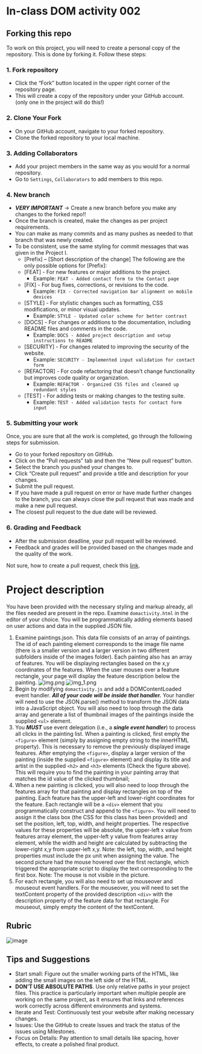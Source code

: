 # In-class DOM activity 002

## Forking this repo
To work on this project, you will need to create a personal copy of the repository. This is done by forking it. Follow these steps:
### 1. Fork repository
   - Click the “Fork” button located in the upper right corner of the repository page.
   - This will create a copy of the repository under your GitHub account. (only one in the project will do this!)
### 2. Clone Your Fork
   - On your GitHub account, navigate to your forked repository.
   - Clone the forked repository to your local machine.
### 3. Adding Collaborators
   - Add your project members in the same way as you would for a normal repository.
   - Go to `Settings`, `Collaborators` to add members to this repo.
### 4. New branch
   - ***VERY IMPORTANT*** -> Create a new branch before you make any changes to the forked repo!!
   - Once the branch is created, make the changes as per project requirements.
   - You can make as many commits and as many pushes as needed to that branch that was newly created.
   - To be consistent, use the same styling for commit messages that was given in the Project I.
     - [Prefix] – [Short description of the change]
       The following are the only possible options for [Prefix]:
     - [FEAT] - For new features or major additions to the project.
       - Example: `FEAT - Added contact form to the Contact page`
     - [FIX] - For bug fixes, corrections, or revisions to the code.
       - Example: `FIX - Corrected navigation bar alignment on mobile devices`
     - [STYLE] - For stylistic changes such as formatting, CSS modifications, or minor visual updates.
       - Example: `STYLE - Updated color scheme for better contrast`
     - [DOCS] - For changes or additions to the documentation, including README files and comments in the code.
       - Example: `DOCS - Added project description and setup instructions to README`
     - [SECURITY] - For changes related to improving the security of the website.
       - Example: `SECURITY - Implemented input validation for contact form`
     - [REFACTOR] - For code refactoring that doesn’t change functionality but improves code quality or organization.
       - Example: `REFACTOR - Organized CSS files and cleaned up redundant styles`
     - [TEST] - For adding tests or making changes to the testing suite.
       - Example: `TEST - Added validation tests for contact form input`

### 5. Submitting your work
Once, you are sure that all the work is completed, go through the following steps for submission.
   - Go to your forked repository on GitHub. 
   - Click on the “Pull requests” tab and then the “New pull request” button. 
   - Select the branch you pushed your changes to. 
   - Click “Create pull request” and provide a title and description for your changes. 
   - Submit the pull request.
   - If you have made a pull request on error or have made further changes to the branch, you can always close the pull request that was made and make a new pull request.
   - The closest pull request to the due date will be reviewed.

### 6. Grading and Feedback
- After the submission deadline, your pull request will be reviewed.
- Feedback and grades will be provided based on the changes made and the quality of the work.

Not sure, how to create a pull request, check this [link](https://docs.github.com/en/pull-requests/collaborating-with-pull-requests/proposing-changes-to-your-work-with-pull-requests/creating-a-pull-request-from-a-fork).

# Project description

You have been provided with the necessary styling and markup already, all the files needed are present in the repo.  Examine `domactivity.html` in the editor of your choice. You will be
programmatically adding elements based on user actions and data in the  supplied JSON file. 

1. Examine paintings.json. This data file consists of an array of paintings. The id
   of each painting element corresponds to the image file name (there is a smaller
   version and a larger version in two different subfolders inside of the images
   folder). Each painting also has an array of features. You will be displaying
   rectangles based on the x,y coordinates of the features. When the user mouses
   over a feature rectangle, your page will display the feature description below
   the painting.
![img.png](img.png)
![img_1.png](img_1.png)
2. Begin by modifying `domactivity.js` and add a DOMContentLoaded event handler.
   ***All of your code will be inside that handler.*** Your handler will need to use the
   JSON.parse() method to transform the JSON data into a JavaScript object. You
   will also need to loop through the data array and generate a list of thumbnail
   images of the paintings inside the supplied `<ul>` element.  
3. You ***MUST*** use event delegation (i.e., a ***single event handler***) to process all clicks
   in the painting list. When a painting is clicked, first empty the `<figure>` element
   (simply by assigning empty string to the innerHTML property). This is necessary
   to remove the previously displayed image features. After emptying the `<figure>`,
   display a larger version of the painting (inside the supplied `<figure>` element)
   and display its title and artist in the supplied `<h2>` and `<h3>` elements (Check the figure above). This will
   require you to find the painting in your painting array that matches the id value
   of the clicked thumbnail;
4. When a new painting is clicked, you will also need to loop through the
   features array for that painting and display rectangles on top of the painting.
   Each feature has the upper-left and lower-right coordinates for the feature.
   Each rectangle will be a `<div>` element that you programmatically construct
   and append to the `<figure>`. You will need to assign it the class box (the CSS
   for this class has been provided) and set the position, left, top, width, and
   height properties. The respective values for these properties will be absolute,
   the upper-left x value from features array element, the upper-left y value
   from features array element, while the width and height are calculated by
   subtracting the lower-right x,y from upper-left x,y. Note: the left, top, width,
   and height properties must include the px unit when assigning the value. The second picture had the mouse hovered over the first rectangle, which triggered the appropriate script to display the text corresponding to the first box. Note: The mouse is not visible in the picture.
5. For each rectangle, you will also need to set up mouseover and mouseout event
   handlers. For the mouseover, you will need to set the textContent property of
   the provided description `<div>` with the description property of the feature
   data for that rectangle. For mouseout, simply empty the content of the
   textContent.

## Rubric
![image](https://github.com/user-attachments/assets/4f07682d-8827-45fe-89ac-2f95a8ba8ee8)


## Tips and Suggestions
* Start small: Figure out the smaller working parts of the HTML, like adding the small images on the left side of the HTML.
* **DON’T USE ABSOLUTE PATHS**. Use only relative paths in your project files. This practice is particularly important when multiple people are working on the same project, as it ensures that links and references work correctly across different environments and systems.
* Iterate and Test: Continuously test your website after making necessary changes.
* Issues: Use the GitHub to create Issues and track the status of the issues using Milestones.
* Focus on Details: Pay attention to small details like spacing, hover effects, to create a polished final product.

